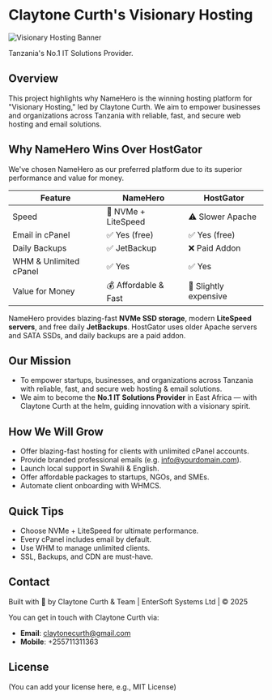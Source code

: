 # Claytone Curth's Visionary Hosting

![Visionary Hosting Banner](https://via.placeholder.com/1200x400.png?text=Claytone+Curth%27s+Visionary+Hosting)

Tanzania's No.1 IT Solutions Provider.

## Overview

This project highlights why NameHero is the winning hosting platform for "Visionary Hosting," led by Claytone Curth. We aim to empower businesses and organizations across Tanzania with reliable, fast, and secure web hosting and email solutions.

## Why NameHero Wins Over HostGator

We've chosen NameHero as our preferred platform due to its superior performance and value for money.

| Feature           | NameHero               | HostGator           |
|-------------------|------------------------|---------------------|
| Speed             | 🚀 NVMe + LiteSpeed    | ⚠️ Slower Apache    |
| Email in cPanel   | ✅ Yes (free)          | ✅ Yes (free)       |
| Daily Backups     | ✅ JetBackup           | ❌ Paid Addon       |
| WHM & Unlimited cPanel | ✅ Yes               | ✅ Yes              |
| Value for Money   | 💰 Affordable & Fast   | 💸 Slightly expensive |

NameHero provides blazing-fast **NVMe SSD storage**, modern **LiteSpeed servers**, and free daily **JetBackups**. HostGator uses older Apache servers and SATA SSDs, and daily backups are a paid addon.

## Our Mission

* To empower startups, businesses, and organizations across Tanzania with reliable, fast, and secure web hosting & email solutions.
* We aim to become the **No.1 IT Solutions Provider** in East Africa — with Claytone Curth at the helm, guiding innovation with a visionary spirit.

## How We Will Grow

* Offer blazing-fast hosting for clients with unlimited cPanel accounts.
* Provide branded professional emails (e.g. info@yourdomain.com).
* Launch local support in Swahili & English.
* Offer affordable packages to startups, NGOs, and SMEs.
* Automate client onboarding with WHMCS.

## Quick Tips

* Choose NVMe + LiteSpeed for ultimate performance.
* Every cPanel includes email by default.
* Use WHM to manage unlimited clients.
* SSL, Backups, and CDN are must-have.

## Contact

Built with 💚 by Claytone Curth & Team | EnterSoft Systems Ltd | &copy; 2025

You can get in touch with Claytone Curth via:

* **Email**: claytonecurth@gmail.com
* **Mobile**: +255711311363

## License

(You can add your license here, e.g., MIT License)

